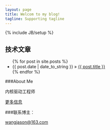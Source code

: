 ```yaml
---
layout: page
title: Welcom to my blog!
tagline: Supporting tagline
---
```

{% include JB/setup %}

## 技术文章

<ul class="posts">
  {% for post in site.posts %}
    <li><span>{{ post.date | date_to_string }}</span> &raquo; <a href="{{ BASE_PATH }}{{ post.url }}">{{ post.title }}</a></li>
  {% endfor %}
</ul>

###About Me

 内核驱动工程师

<a href="/about.html">更多信息</a> 

###联系博主：

 wangjason@163.com
